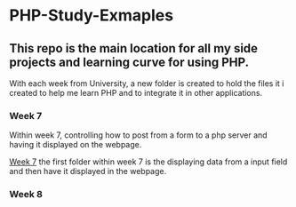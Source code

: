 # PHP-Study-Exmaples

## This repo is the main location for all my side projects and learning curve for using PHP. 
With each week from University, a new folder is created to hold the files it i created to help me learn PHP and to integrate it in other applications.

### Week 7
Within week 7, controlling how to post from a form to a php server and having it displayed on the webpage. 

[Week 7](https://github.com/kingofbrad/PHP-Study-Exmaples/tree/main/Week_7)
the first folder within week 7 is the displaying data from a input field and then have it displayed in the webpage.

### Week 8
